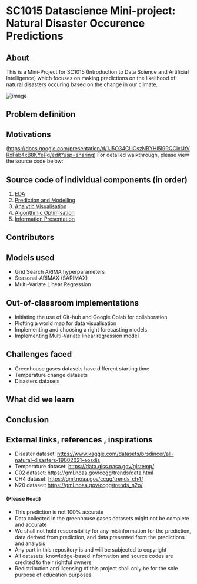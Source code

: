 # SC1015 Datascience Mini-project: Natural Disaster Occurence Predictions
## About
This is a Mini-Project for SC1015 (Introduction to Data Science and Artificial Intelligence) which focuses on making predictions on the likelihood of natural disasters occuring based on the change in our climate.

![image](https://github.com/Dumbledore66/Mini-Project/blob/main/Project%20cover%20page.png)

## Problem definition

## Motivations




(https://docs.google.com/presentation/d/1J5O34ClllCszNBYHl5l9RQCixlJtVRxFab4xB8KYePg/edit?usp=sharing)
For detailed walkthrough, please view the source code below:


## Source code of individual components (in order)
1. [EDA](https://github.com/)
2. [Prediction and Modelling](https://github.com/)
3. [Analytic Visualisation](https://github.com/)
4. [Algorithmic Optimisation](https://github.com/)
5. [Information Presentation](https://github.com/)

## Contributors





## Models used
- Grid Search ARIMA hyperparameters
- Seasonal-ARIMAX (SARIMAX) 
- Multi-Variate Linear Regression

## Out-of-classroom implementations
- Initiating the use of Git-hub and Google Colab for collaboration 
- Plotting a world map for data visualisation
- Implementing and choosing a right forecasting models
- Implementing Multi-Variate linear regression model

## Challenges faced
- Greenhouse gases datasets have different starting time
- Temperature change datasets 
- Disasters datasets 

## What did we learn


## Conclusion



## External links, references , inspirations
- Disaster dataset: https://www.kaggle.com/datasets/brsdincer/all-natural-disasters-19002021-eosdis
- Temperature dataset: https://data.giss.nasa.gov/gistemp/
- C02 dataset: https://gml.noaa.gov/ccgg/trends/data.html
- CH4 dataset: https://gml.noaa.gov/ccgg/trends_ch4/
- N20 dataset: https://gml.noaa.gov/ccgg/trends_n2o/


#### (Please Read)
- This prediction is not 100% accurate 
- Data collected in the greenhouse gases datasets might not be complete and accurate
- We shall not hold responsibility for any misinformation for the prediction, data derived from prediction, and data presented from the predictions and analysis
- Any part in this repository is and will be subjected to copyright 
- All datasets, knowledge-based information and source codes are credited to their rightful owners 
- Redistribution and licensing of this project shall only be for the sole purpose of education purposes
